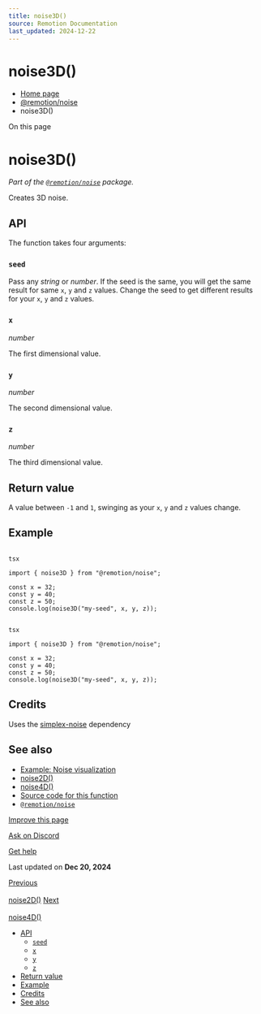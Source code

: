 ```yaml
---
title: noise3D()
source: Remotion Documentation
last_updated: 2024-12-22
---
```


# noise3D()

- [Home page](/)
- [@remotion/noise](/docs/noise/)
- noise3D()

On this page

# noise3D()

_Part of the [`@remotion/noise`](/docs/noise) package._

Creates 3D noise.

## API [​](\#api "Direct link to API")

The function takes four arguments:

### `seed` [​](\#seed "Direct link to seed")

Pass any _string_ or _number_. If the seed is the same, you will get the same result for same `x`, `y` and `z` values. Change the seed to get different results for your `x`, `y` and `z` values.

### `x` [​](\#x "Direct link to x")

_number_

The first dimensional value.

### `y` [​](\#y "Direct link to y")

_number_

The second dimensional value.

### `z` [​](\#z "Direct link to z")

_number_

The third dimensional value.

## Return value [​](\#return-value "Direct link to Return value")

A value between `-1` and `1`, swinging as your `x`, `y` and `z` values change.

## Example [​](\#example "Direct link to Example")

```

tsx

import { noise3D } from "@remotion/noise";

const x = 32;
const y = 40;
const z = 50;
console.log(noise3D("my-seed", x, y, z));
```

```

tsx

import { noise3D } from "@remotion/noise";

const x = 32;
const y = 40;
const z = 50;
console.log(noise3D("my-seed", x, y, z));
```

## Credits [​](\#credits "Direct link to Credits")

Uses the [simplex-noise](https://www.npmjs.com/package/simplex-noise) dependency

## See also [​](\#see-also "Direct link to See also")

- [Example: Noise visualization](/docs/noise-visualization)
- [noise2D()](/docs/noise/noise-2d)
- [noise4D()](/docs/noise/noise-4d)
- [Source code for this function](https://github.com/remotion-dev/remotion/blob/main/packages/noise/src/index.ts)
- [`@remotion/noise`](/docs/noise)

[Improve this page](https://github.com/remotion-dev/remotion/edit/main/packages/docs/docs/noise/noise-3d.mdx)

[Ask on Discord](https://remotion.dev/discord)

[Get help](/docs/get-help)

Last updated on **Dec 20, 2024**

[Previous\
\
noise2D()](/docs/noise/noise-2d) [Next\
\
noise4D()](/docs/noise/noise-4d)

- [API](#api)
  - [`seed`](#seed)
  - [`x`](#x)
  - [`y`](#y)
  - [`z`](#z)
- [Return value](#return-value)
- [Example](#example)
- [Credits](#credits)
- [See also](#see-also)
